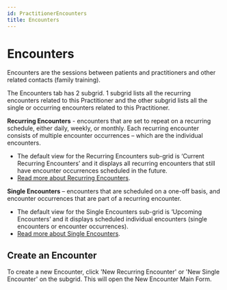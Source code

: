 ```yaml
---
id: PractitionerEncounters
title: Encounters
---
```

# Encounters 
Encounters are the sessions between patients and practitioners and other related contacts (family training). 

The Encounters tab has 2 subgrid. 1 subgrid lists all the recurring encounters related to this Practitioner and the other subgrid lists all the single or occurring encounters related to this Practitioner.

**Recurring Encounters** - encounters that are set to repeat on a recurring schedule, either daily, weekly, or monthly. Each recurring encounter consists of multiple encounter occurrences – which are the individual encounters.
- The default view for the Recurring Encounters sub-grid is ‘Current Recurring Encounters’ and it displays all recurring encounters that still have encounter occurrences scheduled in the future. 
- [Read more about Recurring Encounters](/docs/Scheduling/RecurringEncounters). 

**Single Encounters** – encounters that are scheduled on a one-off basis, and encounter occurrences that are part of a recurring encounter. 
- The default view for the Single Encounters sub-grid is ‘Upcoming Encounters’ and it displays scheduled individual encounters (single encounters or encounter occurrences). 
- [Read more about Single Encounters](/docs/Scheduling/SingleEncounters). 

## Create an Encounter 
To create a new Encounter, click 'New Recurring Encounter' or 'New Single Encounter' on the subgrid. This will open the New Encounter Main Form.
